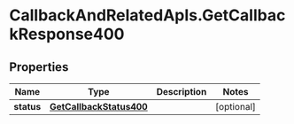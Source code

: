 # CallbackAndRelatedApIs.GetCallbackResponse400

## Properties
Name | Type | Description | Notes
------------ | ------------- | ------------- | -------------
**status** | [**GetCallbackStatus400**](GetCallbackStatus400.md) |  | [optional] 


